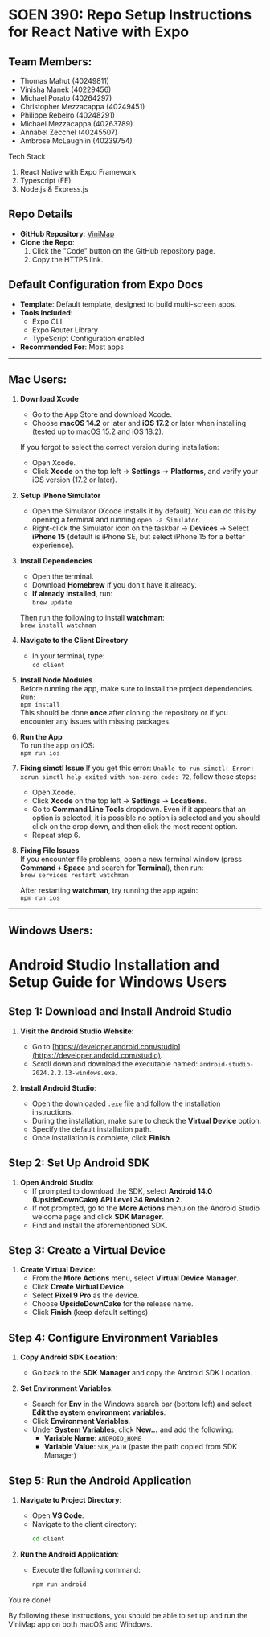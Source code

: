# SOEN 390: Repo Setup Instructions for React Native with Expo

## Team Members:
- Thomas Mahut (40249811)
- Vinisha Manek (40229456)
- Michael Porato (40264297)
- Christopher Mezzacappa (40249451)
- Philippe Rebeiro (40248291)
- Michael Mezzacappa (40263789)
- Annabel Zecchel (40245507)
- Ambrose McLaughlin (40239754)

Tech Stack  
  1. React Native with Expo Framework
  2. Typescript (FE)
  3. Node.js & Express.js

## Repo Details
- **GitHub Repository**: [ViniMap](https://github.com/mahutt/ViniMap)
- **Clone the Repo**:  
  1. Click the "Code" button on the GitHub repository page.
  2. Copy the HTTPS link.

## Default Configuration from Expo Docs
- **Template**: Default template, designed to build multi-screen apps.
- **Tools Included**: 
  - Expo CLI
  - Expo Router Library
  - TypeScript Configuration enabled
- **Recommended For**: Most apps

---

## Mac Users:

1. **Download Xcode**  
   - Go to the App Store and download Xcode.
   - Choose **macOS 14.2** or later and **iOS 17.2** or later when installing (tested up to macOS 15.2 and iOS 18.2).
   
   If you forgot to select the correct version during installation:
   - Open Xcode.
   - Click **Xcode** on the top left -> **Settings** -> **Platforms**, and verify your iOS version (17.2 or later).

2. **Setup iPhone Simulator**  
   - Open the Simulator (Xcode installs it by default). You can do this by opening a terminal and running `open -a Simulator`.
   - Right-click the Simulator icon on the taskbar -> **Devices** -> Select **iPhone 15** (default is iPhone SE, but select iPhone 15 for a better experience).

3. **Install Dependencies**  
   - Open the terminal.
   - Download **Homebrew** if you don't have it already.
   - **If already installed**, run:  
     `brew update`
   
   Then run the following to install **watchman**:  
   `brew install watchman`

4. **Navigate to the Client Directory**  
   - In your terminal, type:  
     `cd client`

5. **Install Node Modules**  
   Before running the app, make sure to install the project dependencies.  
   Run:  
   `npm install`  
   This should be done **once** after cloning the repository or if you encounter any issues with missing packages.

6. **Run the App**  
   To run the app on iOS:  
   `npm run ios`

7. **Fixing simctl Issue**
   If you get this error: `Unable to run simctl: Error: xcrun simctl help exited with non-zero code: 72`, follow these steps:
   - Open Xcode.
   - Click **Xcode** on the top left -> **Settings** -> **Locations**.
   - Go to **Command Line Tools** dropdown. Even if it appears that an option is selected, it is possible no option is selected and you should click on the drop down, and then click the most recent option.
   - Repeat step 6.

8. **Fixing File Issues**  
   If you encounter file problems, open a new terminal window (press **Command + Space** and search for **Terminal**), then run:  
   `brew services restart watchman`

   After restarting **watchman**, try running the app again:  
   `npm run ios`

---

## Windows Users:
# Android Studio Installation and Setup Guide for Windows Users

## Step 1: Download and Install Android Studio
1. **Visit the Android Studio Website**:
   - Go to [https://developer.android.com/studio](https://developer.android.com/studio).
   - Scroll down and download the executable named: `android-studio-2024.2.2.13-windows.exe`.

2. **Install Android Studio**:
   - Open the downloaded `.exe` file and follow the installation instructions.
   - During the installation, make sure to check the **Virtual Device** option.
   - Specify the default installation path.
   - Once installation is complete, click **Finish**.

## Step 2: Set Up Android SDK
1. **Open Android Studio**:
   - If prompted to download the SDK, select **Android 14.0 (UpsideDownCake) API Level 34 Revision 2**.
   - If not prompted, go to the **More Actions** menu on the Android Studio welcome page and click **SDK Manager**.
   - Find and install the aforementioned SDK.

## Step 3: Create a Virtual Device
1. **Create Virtual Device**:
   - From the **More Actions** menu, select **Virtual Device Manager**.
   - Click **Create Virtual Device**.
   - Select **Pixel 9 Pro** as the device.
   - Choose **UpsideDownCake** for the release name.
   - Click **Finish** (keep default settings).

## Step 4: Configure Environment Variables
1. **Copy Android SDK Location**:
   - Go back to the **SDK Manager** and copy the Android SDK Location.

2. **Set Environment Variables**:
   - Search for **Env** in the Windows search bar (bottom left) and select **Edit the system environment variables**.
   - Click **Environment Variables**.
   - Under **System Variables**, click **New...** and add the following:
     - **Variable Name**: `ANDROID_HOME`
     - **Variable Value**: `SDK_PATH` (paste the path copied from SDK Manager)

## Step 5: Run the Android Application
1. **Navigate to Project Directory**:
   - Open **VS Code**.
   - Navigate to the client directory:
     ```bash
     cd client
     ```

2. **Run the Android Application**:
   - Execute the following command:
     ```bash
     npm run android
     ```

You're done!

By following these instructions, you should be able to set up and run the ViniMap app on both macOS and Windows.
